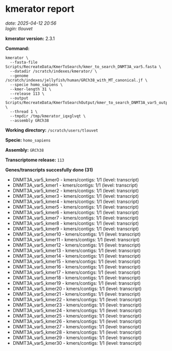 # kmerator report
*date: 2025-04-12 20:56*  
*login: tlouvet*

**kmerator version:** 2.3.1

**Command:**

```
kmerator \
  --fasta-file Scripts/RecreateData/KmerToSearch/kmer_to_search_DNMT3A_var5.fasta \
  --datadir /scratch/indexes/kmerator/ \
  --genome /scratch/indexes/jellyfish/human/GRCh38_with_MT_canonical.jf \
  --specie homo_sapiens \
  --kmer-length 31 \
  --release 113 \
  --output Scripts/RecreateData/KmerToSearchOutput/kmer_to_search_DNMT3A_var5_output \
  --thread 1 \
  --tmpdir /tmp/kmerator_iqxglvqt \
  --assembly GRCh38
```

**Working directory:** `/scratch/users/tlouvet`

**Specie:** `homo_sapiens`

**Assembly:** `GRCh38`

**Transcriptome release:** `113`

**Genes/transcripts succesfully done (31)**

- DNMT3A_var5_kmer0 - kmers/contigs: 1/1 (level: transcript)
- DNMT3A_var5_kmer1 - kmers/contigs: 1/1 (level: transcript)
- DNMT3A_var5_kmer2 - kmers/contigs: 1/1 (level: transcript)
- DNMT3A_var5_kmer3 - kmers/contigs: 1/1 (level: transcript)
- DNMT3A_var5_kmer4 - kmers/contigs: 1/1 (level: transcript)
- DNMT3A_var5_kmer5 - kmers/contigs: 1/1 (level: transcript)
- DNMT3A_var5_kmer6 - kmers/contigs: 1/1 (level: transcript)
- DNMT3A_var5_kmer7 - kmers/contigs: 1/1 (level: transcript)
- DNMT3A_var5_kmer8 - kmers/contigs: 1/1 (level: transcript)
- DNMT3A_var5_kmer9 - kmers/contigs: 1/1 (level: transcript)
- DNMT3A_var5_kmer10 - kmers/contigs: 1/1 (level: transcript)
- DNMT3A_var5_kmer11 - kmers/contigs: 1/1 (level: transcript)
- DNMT3A_var5_kmer12 - kmers/contigs: 1/1 (level: transcript)
- DNMT3A_var5_kmer13 - kmers/contigs: 1/1 (level: transcript)
- DNMT3A_var5_kmer14 - kmers/contigs: 1/1 (level: transcript)
- DNMT3A_var5_kmer15 - kmers/contigs: 1/1 (level: transcript)
- DNMT3A_var5_kmer16 - kmers/contigs: 1/1 (level: transcript)
- DNMT3A_var5_kmer17 - kmers/contigs: 1/1 (level: transcript)
- DNMT3A_var5_kmer18 - kmers/contigs: 1/1 (level: transcript)
- DNMT3A_var5_kmer19 - kmers/contigs: 1/1 (level: transcript)
- DNMT3A_var5_kmer20 - kmers/contigs: 1/1 (level: transcript)
- DNMT3A_var5_kmer21 - kmers/contigs: 1/1 (level: transcript)
- DNMT3A_var5_kmer22 - kmers/contigs: 1/1 (level: transcript)
- DNMT3A_var5_kmer23 - kmers/contigs: 1/1 (level: transcript)
- DNMT3A_var5_kmer24 - kmers/contigs: 1/1 (level: transcript)
- DNMT3A_var5_kmer25 - kmers/contigs: 1/1 (level: transcript)
- DNMT3A_var5_kmer26 - kmers/contigs: 1/1 (level: transcript)
- DNMT3A_var5_kmer27 - kmers/contigs: 1/1 (level: transcript)
- DNMT3A_var5_kmer28 - kmers/contigs: 1/1 (level: transcript)
- DNMT3A_var5_kmer29 - kmers/contigs: 1/1 (level: transcript)
- DNMT3A_var5_kmer30 - kmers/contigs: 1/1 (level: transcript)

